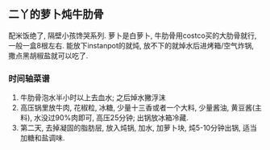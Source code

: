 ## 二丫的萝卜炖牛肋骨
配米饭绝了, 隔壁小孩馋哭系列. 萝卜是白萝卜, 牛肋骨用costco买的大肋骨就行, 一般一盒8根左右. 能放下instanpot的就炖, 放不下的就焯水后进烤箱/空气炸锅, 撒点黑胡椒盐就可以吃了.

### 时间轴菜谱

1. 牛肋骨泡水半小时以上去血水; 之后焯水撇浮沫
2. 高压锅里放牛肉, 花椒粒, 冰糖, 少量十三香或者一个大料, 少量酱油, 黄豆酱(主料), 水没过90%肉即可, 高压25分钟; 出锅放冰箱冷藏. 
3. 第二天, 去掉凝固的脂肪层, 放入炖锅, 加水, 加萝卜块, 炖5-10分钟出锅, 适当加糖和盐调味. 
